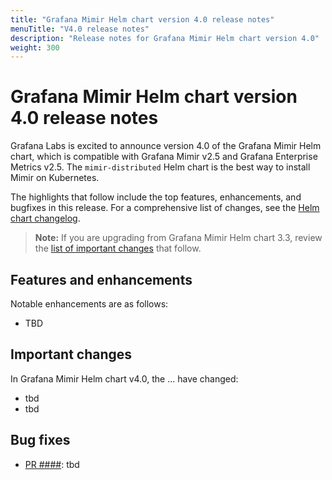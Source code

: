 ```yaml
---
title: "Grafana Mimir Helm chart version 4.0 release notes"
menuTitle: "V4.0 release notes"
description: "Release notes for Grafana Mimir Helm chart version 4.0"
weight: 300
---
```


# Grafana Mimir Helm chart version 4.0 release notes

Grafana Labs is excited to announce version 4.0 of the Grafana Mimir Helm chart, which is compatible with Grafana Mimir v2.5 and Grafana Enterprise Metrics v2.5. The `mimir-distributed` Helm chart is the best way to install Mimir on Kubernetes.

The highlights that follow include the top features, enhancements, and bugfixes in this release. For a comprehensive list of changes, see the [Helm chart changelog](https://github.com/grafana/mimir/tree/main/operations/helm/charts/mimir-distributed/CHANGELOG.md).

> **Note:** If you are upgrading from Grafana Mimir Helm chart 3.3, review the [list of important changes](#important-changes) that follow.

## Features and enhancements

Notable enhancements are as follows:

- TBD

## Important changes

In Grafana Mimir Helm chart v4.0, the ... have changed:

- tbd
- tbd

## Bug fixes

- [PR ####](https://github.com/grafana/mimir/pull/####): tbd

